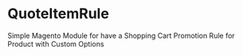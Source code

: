 # QuoteItemRule
Simple Magento Module for have a Shopping Cart Promotion Rule for Product with Custom Options
